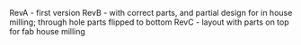 RevA - first version
RevB - with correct parts, and partial design for in house milling; through hole parts flipped to bottom
RevC - layout with parts on top for fab house milling